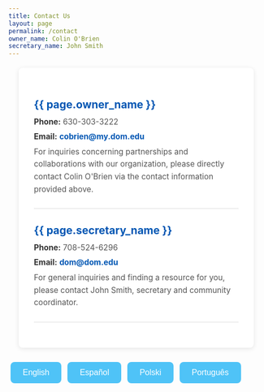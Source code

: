 ```yaml
---
title: Contact Us
layout: page
permalink: /contact
owner_name: Colin O'Brien
secretary_name: John Smith
---
```


<style>
.contact-container {
  background-color: white;
  border-radius: 8px;
  box-shadow: 0 2px 10px rgba(0, 0, 0, 0.1);
  width: 80%;
  max-width: 800px;
  padding: 30px;
  margin: 20px;
}
.contact-section {
  margin-bottom: 20px;
  padding-bottom: 20px;
  border-bottom: 1px solid #ddd;
}
.contact-section h3 {
  color: #0056b3;
  font-size: 1.5em;
  margin-bottom: 10px;
}
.contact-section p {
  font-size: 1.1em;
  line-height: 1.6;
  color: #555;
  margin: 5px 0;
}
.contact-section p span {
  font-weight: bold;
  color: #333;
}
.contact-section p a {
  color: #0056b3;
  text-decoration: none;
  font-weight: bold;
}
.contact-section p a:hover {
  text-decoration: underline;
}

button {
  background-color: #4FC3F7; /* Light blue */
  border: none;
  color: white;
  padding: 12px 24px;
  margin: 8px 4px;
  font-size: 16px;
  border-radius: 8px;
  cursor: pointer;
  transition: background-color 0.3s ease;
}

button:hover {
  background-color: #039BE5; /* Darker blue on hover */
}

button:focus {
  outline: none;
  box-shadow: 0 0 0 3px rgba(79, 195, 247, 0.5);
}
</style>

<body>
<div id="contact-text" class="contact-container">
  <div class="contact-section">
    <h3>{{ page.owner_name }}</h3>
    <p><span>Phone:</span> 630-303-3222</p>
    <p><span>Email:</span> <a href="mailto:cobrien@my.dom.edu">cobrien@my.dom.edu</a></p>
    <p>For inquiries concerning partnerships and collaborations with our organization, please directly contact Colin O'Brien via the contact information provided above.</p>
  </div>

  <div class="contact-section">
    <h3>{{ page.secretary_name }}</h3>
    <p><span>Phone:</span> 708-524-6296</p>
    <p><span>Email:</span> <a href="mailto:dom@dom.edu">dom@dom.edu</a></p>
    <p>For general inquiries and finding a resource for you, please contact John Smith, secretary and community coordinator.</p>
  </div>
</div>

<button onclick="setLanguage('en')">English</button>
<button onclick="setLanguage('es')">Español</button>
<button onclick="setLanguage('pl')">Polski</button>
<button onclick="setLanguage('pt')">Português</button>

<script>
const translations = {
  en: `
    <div class="contact-section">
      <h3>{{ page.owner_name }}</h3>
      <p><span>Phone:</span> 630-303-3222</p>
      <p><span>Email:</span> <a href="mailto:cobrien@my.dom.edu">cobrien@my.dom.edu</a></p>
      <p>For inquiries concerning partnerships and collaborations with our organization, please directly contact Colin O'Brien via the contact information provided above.</p>
    </div>
    <div class="contact-section">
      <h3>{{ page.secretary_name }}</h3>
      <p><span>Phone:</span> 708-524-6296</p>
      <p><span>Email:</span> <a href="mailto:dom@dom.edu">dom@dom.edu</a></p>
      <p>For general inquiries and finding a resource for you, please contact John Smith, secretary and community coordinator.</p>
    </div>
  `,
  es: `
    <div class="contact-section">
      <h3>{{ page.owner_name }}</h3>
      <p><span>Teléfono:</span> 630-303-3222</p>
      <p><span>Correo electrónico:</span> <a href="mailto:cobrien@my.dom.edu">cobrien@my.dom.edu</a></p>
      <p>Para consultas sobre asociaciones y colaboraciones, comuníquese directamente con Colin O'Brien utilizando la información proporcionada arriba.</p>
    </div>
    <div class="contact-section">
      <h3>{{ page.secretary_name }}</h3>
      <p><span>Teléfono:</span> 708-524-6296</p>
      <p><span>Correo electrónico:</span> <a href="mailto:dom@dom.edu">dom@dom.edu</a></p>
      <p>Para consultas generales y para encontrar recursos, comuníquese con John Smith, secretario y coordinador comunitario.</p>
    </div>
  `,
  pl: `
    <div class="contact-section">
      <h3>{{ page.owner_name }}</h3>
      <p><span>Telefon:</span> 630-303-3222</p>
      <p><span>Email:</span> <a href="mailto:cobrien@my.dom.edu">cobrien@my.dom.edu</a></p>
      <p>W sprawach dotyczących partnerstw i współpracy prosimy o bezpośredni kontakt z Colinem O'Brienem pod podanym powyżej adresem.</p>
    </div>
    <div class="contact-section">
      <h3>{{ page.secretary_name }}</h3>
      <p><span>Telefon:</span> 708-524-6296</p>
      <p><span>Email:</span> <a href="mailto:dom@dom.edu">dom@dom.edu</a></p>
      <p>W sprawach ogólnych i pomocy w znalezieniu zasobów prosimy o kontakt z Johnem Smithem, sekretarzem i koordynatorem społeczności.</p>
    </div>
  `,
  pt: `
    <div class="contact-section">
      <h3>{{ page.owner_name }}</h3>
      <p><span>Telefone:</span> 630-303-3222</p>
      <p><span>Email:</span> <a href="mailto:cobrien@my.dom.edu">cobrien@my.dom.edu</a></p>
      <p>Para parcerias e colaborações, entre em contato diretamente com Colin O'Brien usando as informações acima.</p>
    </div>
    <div class="contact-section">
      <h3>{{ page.secretary_name }}</h3>
      <p><span>Telefone:</span> 708-524-6296</p>
      <p><span>Email:</span> <a href="mailto:dom@dom.edu">dom@dom.edu</a></p>
      <p>Para dúvidas gerais e ajuda para encontrar recursos, entre em contato com John Smith, secretário e coordenador comunitário.</p>
    </div>
  `
};

function setLanguage(lang) {
  document.getElementById('contact-text').innerHTML = translations[lang];
}
</script>
</body>
